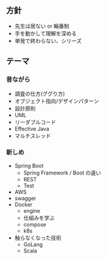 ## 方針
- 先生は居ない or 輪番制
- 手を動かして理解を深める
- 単発で終わらない、シリーズ

## テーマ
### 昔ながら
- 調査の仕方(ググり方)
- オブジェクト指向/デザインパターン
- 設計原則
- UML
- リーダブルコード
- Effective Java
- マルチスレッド

### 新しめ
- Spring Boot
    - Spring Framework / Boot の違い
    - REST
    - Test
- AWS
- swagger
- Docker
    - engine
    - 仕組みを学ぶ
    - compose
    - k8s
- 触らなくなった技術
    - GoLang
    - Scala